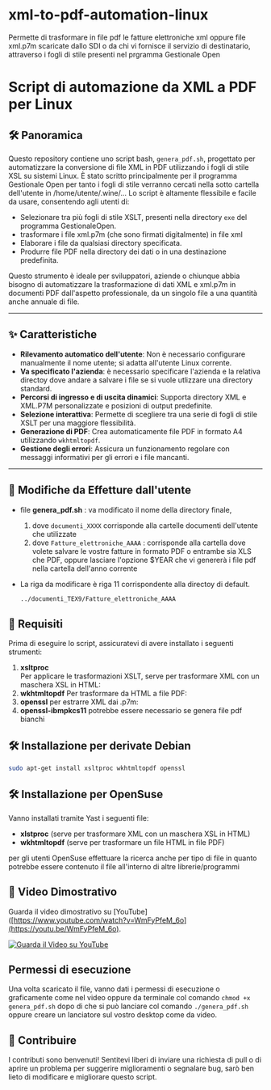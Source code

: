 # xml-to-pdf-automation-linux
Permette di trasformare in file pdf le fatture elettroniche xml oppure file xml.p7m scaricate dallo SDI o da chi vi fornisce il servizio di destinatario, attraverso i fogli di stile presenti nel prgramma Gestionale Open

# Script di automazione da XML a PDF per Linux

## 🛠️ Panoramica

Questo repository contiene uno script bash, `genera_pdf.sh`, progettato per automatizzare la conversione di file XML in PDF utilizzando i fogli di stile XSL su sistemi Linux. 
È stato scritto principalmente per il programma Gestionale Open per tanto i fogli di stile verranno cercati nella sotto cartella dell'utente in /home/utente/.wine/... Lo script è altamente flessibile e facile da usare, consentendo agli utenti di:

- Selezionare tra più fogli di stile XSLT, presenti nella directory `exe` del programma GestionaleOpen.
- trasformare i file xml.p7m (che sono firmati digitalmente) in file xml
- Elaborare i file da qualsiasi directory specificata.
- Produrre file PDF nella directory dei dati o in una destinazione predefinita.

Questo strumento è ideale per sviluppatori, aziende o chiunque abbia bisogno di automatizzare la trasformazione di dati XML e xml.p7m in documenti PDF dall'aspetto professionale, da un singolo file a una quantità anche annuale di file.

---

## ✨ Caratteristiche

- **Rilevamento automatico dell'utente**: Non è necessario configurare manualmente il nome utente; si adatta all'utente Linux corrente.
- **Va specificato l'azienda**: è necessario specificare l'azienda e la relativa directoy dove andare a salvare i file se si vuole utlizzare una directory standard.
- **Percorsi di ingresso e di uscita dinamici**: Supporta directory XML e XML.P7M personalizzate e posizioni di output predefinite.
- **Selezione interattiva**: Permette di scegliere tra una serie di fogli di stile XSLT per una maggiore flessibilità.
- **Generazione di PDF**: Crea automaticamente file PDF in formato A4 utilizzando `wkhtmltopdf`.
- **Gestione degli errori**: Assicura un funzionamento regolare con messaggi informativi per gli errori e i file mancanti.

---
## 📝 Modifiche da Effetture dall'utente
- file **genera_pdf.sh** : va modificato il nome della directory finale,
     1. dove `documenti_XXXX` corrisponde alla cartelle documenti dell'utente che utilizzate
     2. dove `Fatture_elettroniche_AAAA` : corrisponde alla cartella dove volete salvare le vostre fatture in formato PDF o entrambe sia XLS che PDF, oppure lasciare l'opzione $YEAR che vi genererà i file pdf nella cartella dell'anno corrente

- La riga da modificare è riga 11 corrispondente alla directoy di default.
  ```bash
  ../documenti_TEX9/Fatture_elettroniche_AAAA
  ```

## 🚀 Requisiti

Prima di eseguire lo script, assicuratevi di avere installato i seguenti strumenti:

1. **xsltproc**  
   Per applicare le trasformazioni XSLT, serve per trasformare  XML con un maschera XSL in HTML:
2. **wkhtmltopdf**
   Per trasformare da HTML a file PDF:
3. **openssl**
   per estrarre XML dai .p7m:
4. **openssl-ibmpkcs11**
   potrebbe essere necessario se genera file pdf bianchi


## 🛠️ Installazione per derivate Debian
   ```bash
   sudo apt-get install xsltproc wkhtmltopdf openssl
```

## 🛠️ Installazione per OpenSuse

Vanno installati tramite Yast i seguenti file:
- **xlstproc** (serve per trasformare  XML con un maschera XSL in HTML)
- **wkhtmltopdf** (serve per trasformare un file HTML in file PDF)

per gli utenti OpenSuse effettuare la ricerca anche per tipo di file in quanto potrebbe essere contenuto il file all'interno di altre librerie/programmi
## 🎥 Video Dimostrativo

Guarda il video dimostrativo su [YouTube]([https://www.youtube.com/watch?v=WmFyPfeM_6o](https://youtu.be/WmFyPfeM_6o).

[![Guarda il Video su YouTube](https://img.youtube.com/vi/WmFyPfeM_6o/0.jpg)]([https://www.youtube.com/watch?v=WmFyPfeM_6o])

## Permessi di esecuzione
Una volta scaricato il file, vanno dati i permessi di esecuzione o graficamente come nel video oppure da terminale col comando ```chmod +x genera_pdf.sh```
dopo di che si può lanciare col comando ```./genera_pdf.sh``` oppure creare un lanciatore sul vostro desktop come da video.

## 🤝 Contribuire

I contributi sono benvenuti! Sentitevi liberi di inviare una richiesta di pull o di aprire un problema per suggerire miglioramenti o segnalare bug, sarò ben lieto di modificare e migliorare questo script.
